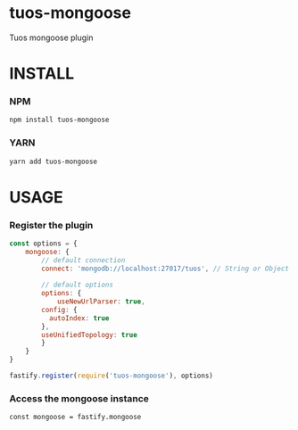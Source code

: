 # tuos-mongoose
Tuos mongoose plugin

# INSTALL
### NPM
```bash
npm install tuos-mongoose
```
### YARN
```bash
yarn add tuos-mongoose
```


# USAGE
### Register the plugin
```js
const options = {
	mongoose: {
		// default connection
		connect: 'mongodb://localhost:27017/tuos', // String or Object
		
		// default options
		options: { 
			useNewUrlParser: true, 
	    config: { 
	      autoIndex: true
	    },
	    useUnifiedTopology: true
		}
	}
}

fastify.register(require('tuos-mongoose'), options)
```

### Access the mongoose instance
```
const mongoose = fastify.mongoose
```